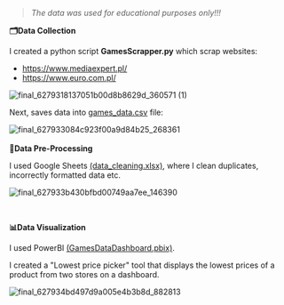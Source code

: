 >_The data was used for educational purposes only!!!_

**🗂️Data Collection**

I created a python script **GamesScrapper.py** which scrap websites:
- https://www.mediaexpert.pl/
- https://www.euro.com.pl/

![final_6279318137051b00d8b8629d_360571 (1)](https://user-images.githubusercontent.com/54943867/167444071-c95efce3-4ebf-4a63-937e-0d076c3f9b2a.gif)



Next, saves data into [games_data.csv](https://github.com/sztyberj/GamesInPolishOnlineStores/blob/main/games_data.csv) file:

![final_627933084c923f00a9d84b25_268361](https://user-images.githubusercontent.com/54943867/167444105-26281992-d169-4111-904e-7862fc63e5d1.gif)
<br/><br/>
**🧹Data Pre-Processing**

I used Google Sheets [(data_cleaning.xlsx)](https://github.com/sztyberj/GamesInPolishOnlineStores/blob/main/data_cleaning.xlsx), where I clean duplicates, incorrectly formatted data etc.


![final_627933b430bfbd00749aa7ee_146390](https://user-images.githubusercontent.com/54943867/167444700-82d92900-8e03-4cc7-9f91-2581662155b7.gif)

</br>

**📊Data Visualization**

I used PowerBI [(GamesDataDashboard.pbix)](https://github.com/sztyberj/GamesInPolishOnlineStores/blob/main/GamesDataDashboard.pbix).

I created a "Lowest price picker" tool that displays the lowest prices of a product from two stores on a dashboard. 

![final_627934bd497d9a005e4b3b8d_882813](https://user-images.githubusercontent.com/54943867/167445530-96832007-8269-4f7b-9248-88640e7da3c8.gif)
